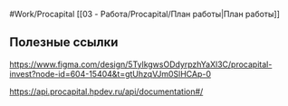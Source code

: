#Work/Procapital
[[03 - Работа/Procapital/План работы|План работы]]
## Полезные ссылки
https://www.figma.com/design/5TylkgwsODdyrpzhYaXl3C/procapital-invest?node-id=604-15404&t=gtUhzqVJm0SlHCAp-0

https://api.procapital.hpdev.ru/api/documentation#/

